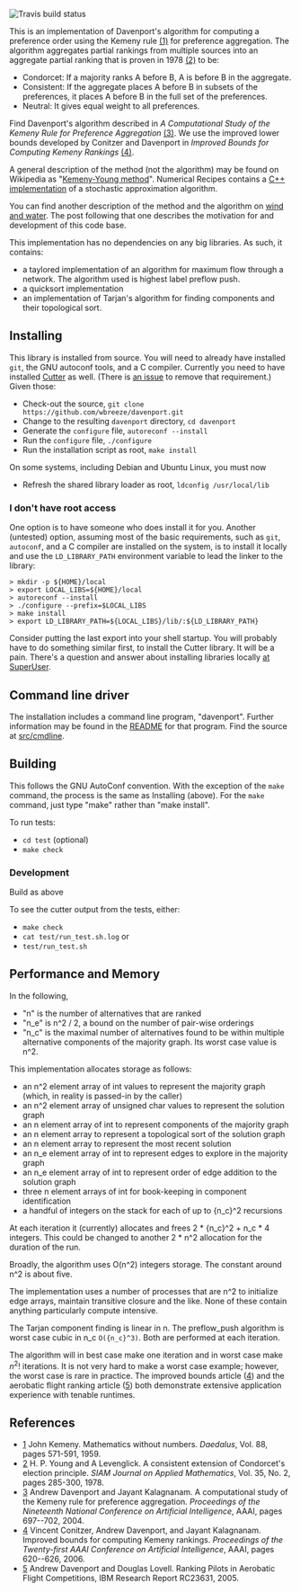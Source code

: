 ![Travis build status][travis]

This is an implementation of Davenport's algorithm for computing
a preference order using the Kemeny rule [(1)][kemeny]
for preference aggregation.
The algorithm aggregates partial rankings from multiple sources into an
aggregate partial ranking that is proven in 1978 [(2)][young] to be:
- Condorcet: If a majority ranks A before B, A is before B in the aggregate.
- Consistent: If the aggregate places A before B in subsets of the
preferences, it places A before B in the full set of the preferences.
- Neutral: It gives equal weight to all preferences.

Find Davenport's algorithm described in
_A Computational Study of the Kemeny Rule for Preference
Aggregation_ [(3)][davenport].
We use the improved lower bounds developed by Conitzer and Davenport in
_Improved Bounds for Computing Kemeny Rankings_ [(4)][bounds].

A general description of the method (not the algorithm)
may be found on Wikipedia as "[Kemeny-Young method][kym]".
Numerical Recipes contains a [C++ implementation][kycpp]
of a stochastic approximation algorithm.

You can find another description
of the method and the algorithm on
[wind and water](https://wnw.wbreeze.com/2019/08/davenport.html).
The post following that one describes the motivation for
and development of this code base.

This implementation has no dependencies on any big libraries.
As such, it contains:
- a taylored implementation of an algorithm for maximum flow through a network.
  The algorithm used is highest label preflow push.
- a quicksort implementation
- an implementation of Tarjan's algorithm for finding components and
  their topological sort.

## Installing

This library is installed from source. You will need to already have
installed `git`, the GNU autoconf tools, and a C compiler. Currently
you need to have installed
[Cutter](http://cutter.sourceforge.net/reference/install.html)
as well. (There is
[an issue](https://github.com/wbreeze/davenport/issues/16)
to remove that requirement.)
Given those:

- Check-out the source, `git clone https://github.com/wbreeze/davenport.git`
- Change to the resulting `davenport` directory, `cd davenport`
- Generate the `configure` file, `autoreconf --install`
- Run the `configure` file, `./configure`
- Run the installation script as root, `make install`

On some systems, including Debian and Ubuntu Linux, you must now

- Refresh the shared library loader as root, `ldconfig /usr/local/lib`

### I don't have root access

One option is to have someone who does install it for you.
Another (untested) option, assuming most of the basic requirements,
such as `git`, `autoconf`, and a C compiler are installed on the system,
is to install it locally and use the `LD_LIBRARY_PATH` environment
variable to lead the linker to the library:

```
> mkdir -p ${HOME}/local
> export LOCAL_LIBS=${HOME}/local
> autoreconf --install
> ./configure --prefix=$LOCAL_LIBS
> make install
> export LD_LIBRARY_PATH=${LOCAL_LIBS}/lib/:${LD_LIBRARY_PATH}
```

Consider putting the last export into your shell startup.
You will probably have to do something similar first, to install the
Cutter library. It will be a pain. There's a question and answer
about installing libraries locally
[at SuperUser](https://superuser.com/q/324613).

## Command line driver
The installation includes a command line program, "davenport".
Further information may be found in the
[README](src/cmdline/README.md) for that program.
Find the source at [src/cmdline](src/cmdline).

## Building

This follows the GNU AutoConf convention. With the exception of the
`make` command, the process is the same as Installing (above).
For the `make` command, just type "make" rather than "make install".

To run tests:
- `cd test` (optional)
- `make check`

### Development

Build as above

To see the cutter output from the tests, either:
- `make check`
- `cat test/run_test.sh.log`
or
- `test/run_test.sh`

## Performance and Memory

In the following,
- "n" is the number of alternatives that are ranked
- "n_e" is n^2 / 2, a bound on the number of pair-wise orderings
- "n_c" is the maximal number of alternatives found to be within multiple
  alternative components of the majority graph. Its worst case value is n^2.

This implementation allocates storage as follows:
- an n^2 element array of int values to represent the majority graph
  (which, in reality is passed-in by the caller)
- an n^2 element array of unsigned char values to represent the solution
  graph
- an n element array of int to represent components of the majority graph
- an n element array to represent a topological sort of the solution graph
- an n element array to represent the most recent solution
- an n_e element array of int to represent edges to explore in the
  majority graph
- an n_e element array of int to represent order of edge addition to the
  solution graph
- three n element arrays of int for book-keeping in component identification
- a handful of integers on the stack for each of up to {n_c}^2 recursions

At each iteration it (currently) allocates and frees 2 * {n_c}^2 + n_c * 4
integers. This could be changed to another 2 * n^2 allocation for the
duration of the run.

Broadly, the algorithm uses O(n^2) integers storage. The constant around n^2 is
about five.

The implementation uses a number of processes that are n^2 to initialize
edge arrays, maintain transitive closure and the like. None of these contain
anything particularly compute intensive.

The Tarjan component finding is linear in n.
The preflow_push algorithm is worst case cubic in n_c `O({n_c}^3)`.
Both are performed at each iteration.

The algorithm will in best case make one iteration and in worst case make
${n^2}!$ iterations. It is not very hard to make a worst case example; however,
the worst case is rare in practice. The improved bounds article ([4][bounds])
and the aerobatic flight ranking article ([5][ranking]) both demonstrate
extensive application experience with tenable runtimes.

## References
- [1][kemeny] John Kemeny. Mathematics without numbers.
_Daedalus_, Vol. 88, pages 571-591, 1959.
- [2][young] H. P. Young and A Levenglick.
A consistent extension of Condorcet's election principle.
_SIAM Journal on Applied Mathematics_, Vol. 35, No. 2, pages 285-300, 1978.
- [3][davenport] Andrew Davenport and Jayant Kalagnanam.
A computational study of the Kemeny rule for preference aggregation.
_Proceedings of the Nineteenth National Conference on Artificial Intelligence_,
AAAI, pages 697--702, 2004.
- [4][bounds] Vincent Conitzer, Andrew Davenport, and Jayant Kalagnanam.
Improved bounds for computing Kemeny rankings.
_Proceedings of the Twenty-first AAAI Conference on Artificial Intelligence_,
AAAI, pages 620--626, 2006.
- [5][ranking] Andrew Davenport and Douglas Lovell. Ranking Pilots in
Aerobatic Flight Competitions, IBM Research Report RC23631, 2005.

[kemeny]:https://www.jstor.org/stable/20026529
[young]: https://doi.org/10.1137/0135023
[kym]: https://en.wikipedia.org/wiki/Kemeny%E2%80%93Young_method
[kycpp]: http://numerical.recipes/whp/ky/kemenyyoung.html
[davenport]: https://aaai.org/Library/AAAI/2004/aaai04-110.php
[bounds]: https://aaai.org/Library/AAAI/2006/aaai06-099.php
[travis]: https://travis-ci.org/wbreeze/davenport.svg?branch=master
[ranking]: https://domino.research.ibm.com/library/cyberdig.nsf/0/f0cef204f8d781628525702300545d8f
